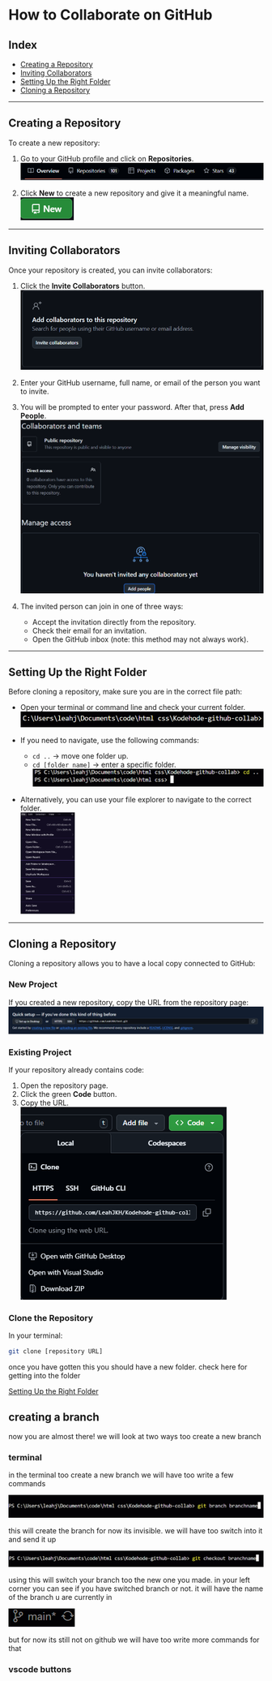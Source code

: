# How to Collaborate on GitHub

## Index
- [Creating a Repository](#creating-a-repository)
- [Inviting Collaborators](#inviting-collaborators)
- [Setting Up the Right Folder](#setting-up-the-right-folder)
- [Cloning a Repository](#cloning-a-repository)

---

## Creating a Repository

To create a new repository:

1. Go to your GitHub profile and click on **Repositories**.  
   <img src="./images/readme/header.png" alt="GitHub Repositories">

2. Click **New** to create a new repository and give it a meaningful name.  
   <img src="./images/readme/newbtn.png" alt="New Repository Button">

---

## Inviting Collaborators

Once your repository is created, you can invite collaborators:

1. Click the **Invite Collaborators** button.  
   <img src="./images/readme/cardColl.png" alt="Invite Collaborators Button">

2. Enter your GitHub username, full name, or email of the person you want to invite.  

3. You will be prompted to enter your password. After that, press **Add People**.  
   <img src="./images/readme/collabscreen.png" alt="Collaborator Screen">

4. The invited person can join in one of three ways:
   - Accept the invitation directly from the repository.
   - Check their email for an invitation.
   - Open the GitHub inbox (note: this method may not always work).

---

## Setting Up the Right Folder

Before cloning a repository, make sure you are in the correct file path:

- Open your terminal or command line and check your current folder.  
  <img src="./images/readme/comandline.png" alt="Command Line Showing Current Path">

- If you need to navigate, use the following commands:
  - `cd ..` → move one folder up.
  - `cd [folder name]` → enter a specific folder.  
    <img src="./images/readme/cd.png" alt="Changing Directory in Terminal">

- Alternatively, you can use your file explorer to navigate to the correct folder.  
  <img src="./images/readme/file.png" height="200" alt="File Explorer">

---

## Cloning a Repository

Cloning a repository allows you to have a local copy connected to GitHub:

### New Project

If you created a new repository, copy the URL from the repository page:  
<img src="./images/readme/newprojclone.png" alt="New Project Clone URL">

### Existing Project

If your repository already contains code:

1. Open the repository page.
2. Click the green **Code** button.
3. Copy the URL.  
   <img src="./images/readme/old project.png" alt="Existing Project Clone URL">

### Clone the Repository

In your terminal:

```bash
git clone [repository URL]
```

<p>once you have gotten this you should have a new folder. check here for getting into the folder</p>

[Setting Up the Right Folder](#setting-up-the-right-folder)

## creating a branch 
<p>now you are almost there! we will look at two ways too create a new branch</p>

### terminal
<p> in the terminal too create a new branch we will have too write a few commands </p>
<img src="./images/readme/branchMake.png">
<p>this will create the branch for now its invisible. we will have too switch into it and send it up</p>
<img src="./images/readme/branchswitch.png">
<p>using this will switch your branch too the new one you made. in your left corner you can see if you have switched branch or not. it will have the name of the branch u are currently in</p>
<img src="./images/readme/currbranch.png">
<p>but for now its still not on github we will have too write more commands for that</p>

### vscode buttons
